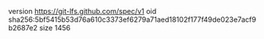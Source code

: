 version https://git-lfs.github.com/spec/v1
oid sha256:5bf5415b53d76a610c3373ef6279a71aed18102f177f49de023e7acf9b2687e2
size 1456
